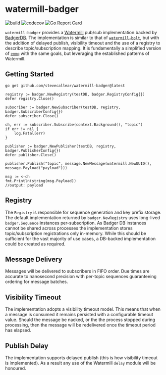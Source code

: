 # watermill-badger
[![build](https://github.com/stevecallear/watermill-badger/actions/workflows/build.yml/badge.svg)](https://github.com/stevecallear/watermill-badger/actions/workflows/build.yml)
[![codecov](https://codecov.io/gh/stevecallear/watermill-badger/graph/badge.svg?token=3JBUN06BOD)](https://codecov.io/gh/stevecallear/watermill-badger)
[![Go Report Card](https://goreportcard.com/badge/github.com/stevecallear/watermill-badger)](https://goreportcard.com/report/github.com/stevecallear/watermill-badger)

`watermill-badger` provides a [Watermill](https://watermill.io/) pub/sub implementation backed by [BadgerDB](https://dgraph.io/docs/badger/). The implementation is similar to that of [`watermill-bolt`](https://github.com/ThreeDotsLabs/watermill-bolt), but with the addition of delayed publish, visibility timeout and the use of a registry to describe topic/subscription mapping. It is fundamentally a simplified version of [`emmq`](https://github.com/stevecallear/emmq) with the same goals, but leveraging the established patterns of Watermill.

## Getting Started
```
go get github.com/stevecallear/watermill-badger@latest
```
```
registry := badger.NewRegistry(testDB, badger.RegistryConfig{})
defer registry.Close()

subscriber := badger.NewSubscriber(testDB, registry, badger.SubscriberConfig{})
defer subscriber.Close()

ch, err := subscriber.Subscribe(context.Background(), "topic")
if err != nil {
    log.Fatal(err)
}

publisher := badger.NewPublisher(testDB, registry, badger.PublisherConfig{})
defer publisher.Close()

publisher.Publish("topic", message.NewMessage(watermill.NewUUID(), message.Payload("payload")))

msg := <-ch
fmt.Println(string(msg.Payload))
//output: payload
```

## Registry
The `Registry` is responsible for sequence generation and key prefix storage. The default implementation returned by `badger.NewRegistry` uses long-lived `badger.Sequence` instances per-subscription. As Badger DB instances cannot be shared across processes the implementation stores topic/subscription registrations only in-memory. While this should be sufficient for the vast majority of use cases, a DB-backed implementation could be created as required.

## Message Delivery
Messages will be delivered to subscribers in FIFO order. Due times are accurate to nanosecond precision with per-topic sequences guaranteeing ordering for message batches.

## Visibility Timeout
The implementation adopts a visibility timeout model. This means that when a message is consumed it remains persisted with a configurable timeout value. Should the message be nacked, or the the process stopped during processing, then the message will be redelivered once the timeout period has elapsed.

## Publish Delay
The implementation supports delayed publish (this is how visibility timeout is implemented). As a result any use of the Watermill `delay` module will be honoured.
